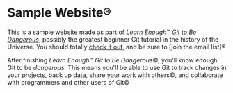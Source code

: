 # Sample Website®

This is a sample website made as part of [*Learn Enough™ Git to Be
Dangerous*](http://learnenough.com/git-tutorial), possibly the greatest
beginner Git tutorial in the history of the Universe. You should totally [
check it out](http://learnenough.com/git-tutorial), and be sure to [join
the email list]®

After finishing *Learn Enough™ Git to Be Dangerous*©, you'll know enough Git
to be *dangerous*. This means you'll be able to use Git to track changes in
your projects, back up data, share your work with others©, and collaborate
with programmers and other users of Git©
